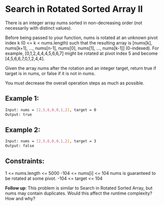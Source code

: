 # Search in Rotated Sorted Array II

There is an integer array nums sorted in non-decreasing order (not necessarily with distinct values).

Before being passed to your function, nums is rotated at an unknown pivot index k (0 <= k < nums.length) such that the resulting array is [nums[k], nums[k+1], ..., nums[n-1], nums[0], nums[1], ..., nums[k-1]] (0-indexed). For example, [0,1,2,4,4,4,5,6,6,7] might be rotated at pivot index 5 and become [4,5,6,6,7,0,1,2,4,4].

Given the array nums after the rotation and an integer target, return true if target is in nums, or false if it is not in nums.

You must decrease the overall operation steps as much as possible.

## Example 1:

```bash
Input: nums = [2,5,6,0,0,1,2], target = 0
Output: true
```

## Example 2:

```bash
Input: nums = [2,5,6,0,0,1,2], target = 3
Output: false
```

## Constraints:

1 <= nums.length <= 5000
-104 <= nums[i] <= 104
nums is guaranteed to be rotated at some pivot.
-104 <= target <= 104
 

**Follow up**: This problem is similar to Search in Rotated Sorted Array, but nums may contain duplicates. Would this affect the runtime complexity? How and why?